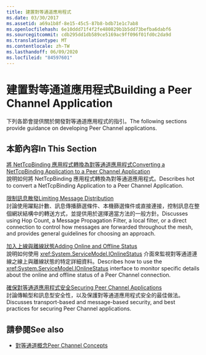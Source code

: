 ```yaml
---
title: 建置對等通道應用程式
ms.date: 03/30/2017
ms.assetid: a69a1b8f-8e15-45c5-87b8-bdb71e1c7ab8
ms.openlocfilehash: 6e10ddd71f4f2fe480829b1b5dd73befba6dabf6
ms.sourcegitcommit: cdb295dd1db589ce5169ac9ff096f01fd0c2da9d
ms.translationtype: MT
ms.contentlocale: zh-TW
ms.lasthandoff: 06/09/2020
ms.locfileid: "84597601"
---
```

# <a name="building-a-peer-channel-application"></a><span data-ttu-id="bf9ae-102">建置對等通道應用程式</span><span class="sxs-lookup"><span data-stu-id="bf9ae-102">Building a Peer Channel Application</span></span>
<span data-ttu-id="bf9ae-103">下列各節會提供關於開發對等通道應用程式的指引。</span><span class="sxs-lookup"><span data-stu-id="bf9ae-103">The following sections provide guidance on developing Peer Channel applications.</span></span>  
  
## <a name="in-this-section"></a><span data-ttu-id="bf9ae-104">本節內容</span><span class="sxs-lookup"><span data-stu-id="bf9ae-104">In This Section</span></span>  
 [<span data-ttu-id="bf9ae-105">將 NetTcpBinding 應用程式轉換為對等通道應用程式</span><span class="sxs-lookup"><span data-stu-id="bf9ae-105">Converting a NetTcpBinding Application to a Peer Channel Application</span></span>](converting-a-nettcpbinding-application-to-a-peer-channel-application.md)  
 <span data-ttu-id="bf9ae-106">說明如何將 NetTcpBinding 應用程式轉換為對等通道應用程式。</span><span class="sxs-lookup"><span data-stu-id="bf9ae-106">Describes hot to convert a NetTcpBinding Application to a Peer Channel Application.</span></span>  
  
 [<span data-ttu-id="bf9ae-107">限制訊息散發</span><span class="sxs-lookup"><span data-stu-id="bf9ae-107">Limiting Message Distribution</span></span>](limiting-message-distribution.md)  
 <span data-ttu-id="bf9ae-108">討論使用躍點計數、訊息傳播篩選條件、本機篩選條件或直接連接，控制訊息在整個網狀結構中的轉送方式，並提供用於選擇適當方法的一般方針。</span><span class="sxs-lookup"><span data-stu-id="bf9ae-108">Discusses using Hop Count, a Message Propagation Filter, a local filter, or a direct connection to control how messages are forwarded throughout the mesh, and provides general guidelines for choosing an approach.</span></span>  
  
 [<span data-ttu-id="bf9ae-109">加入上線與離線狀態</span><span class="sxs-lookup"><span data-stu-id="bf9ae-109">Adding Online and Offline Status</span></span>](adding-online-and-offline-status.md)  
 <span data-ttu-id="bf9ae-110">說明如何使用 <xref:System.ServiceModel.IOnlineStatus> 介面來監視對等通道連線之線上與離線狀態的特定詳細資料。</span><span class="sxs-lookup"><span data-stu-id="bf9ae-110">Describes how to use the <xref:System.ServiceModel.IOnlineStatus> interface to monitor specific details about the online and offline status of a Peer Channel connection.</span></span>  
  
 [<span data-ttu-id="bf9ae-111">確保對等通道應用程式安全</span><span class="sxs-lookup"><span data-stu-id="bf9ae-111">Securing Peer Channel Applications</span></span>](securing-peer-channel-applications.md)  
 <span data-ttu-id="bf9ae-112">討論傳輸型和訊息型安全性，以及保護對等通道應用程式安全的最佳做法。</span><span class="sxs-lookup"><span data-stu-id="bf9ae-112">Discusses transport-based and message-based security, and best practices for securing Peer Channel applications.</span></span>  
  
## <a name="see-also"></a><span data-ttu-id="bf9ae-113">請參閱</span><span class="sxs-lookup"><span data-stu-id="bf9ae-113">See also</span></span>

- [<span data-ttu-id="bf9ae-114">對等通道概念</span><span class="sxs-lookup"><span data-stu-id="bf9ae-114">Peer Channel Concepts</span></span>](peer-channel-concepts.md)
